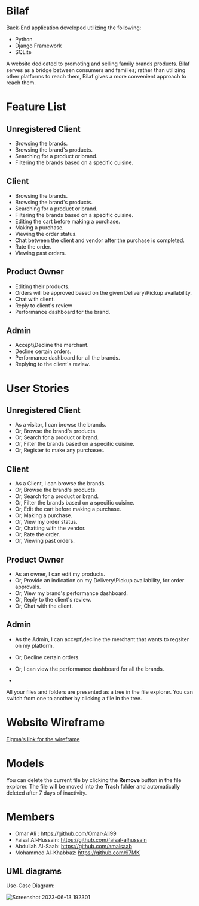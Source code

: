 # Bilaf

Back-End application developed utilizing the following: 
- Python
- Django Framework
- SQLite

A website dedicated to promoting and selling family brands products. Bilaf serves as a bridge between consumers and families; rather than utilizing other platforms to reach them, Bilaf gives a more convenient approach to reach them. 



# Feature List
## Unregistered Client
- Browsing the brands.
- Browsing the brand's products.
- Searching for a product or brand.
- Filtering the brands based on a specific cuisine.
## Client 
- Browsing the brands.
- Browsing the brand's products.
- Searching for a product or brand.
- Filtering the brands based on a specific cuisine.
- Editing the cart before making a purchase.
- Making a purchase.
- Viewing the order status.
- Chat between the client and vendor after the purchase is completed.
- Rate the order.
- Viewing past orders.
## Product Owner
- Editing their products.
- Orders will be approved based on the given Delivery\Pickup availability. 
- Chat with client.
- Reply to client's review
- Performance dashboard for the brand.
## Admin
- Accept\Decline the merchant.
- Decline certain orders.
- Performance dashboard for all the brands.
- Replying to the client's review.

# User Stories
## Unregistered Client
- As a visitor, I can browse the brands.
- Or, Browse the brand's products.
- Or, Search for a product or brand.
- Or, Filter the brands based on a specific cuisine.
- Or, Register to make any purchases.
## Client
- As a Client, I can browse the brands.
- Or, Browse the brand's products.
- Or, Search for a product or brand.
- Or, Filter the brands based on a specific cuisine.
- Or, Edit the cart before making a purchase.
- Or, Making a purchase.
- Or, View my order status.
- Or, Chatting with the vendor.
- Or, Rate the order.
- Or, Viewing past orders.
## Product Owner
- As an owner, I can edit my products.
- Or, Provide an indication on my Delivery\Pickup availability, for order approvals.
- Or, View my brand's performance dashboard.
- Or, Reply to the client's review.
- Or, Chat with the client.
## Admin
- As the Admin, I can accept\decline the merchant that wants to regsiter on my platform.
- Or, Decline certain orders.
- Or, I can view the performance dashboard for all the brands.

 

- 


All your files and folders are presented as a tree in the file explorer. You can switch from one to another by clicking a file in the tree.

# Website Wireframe
[Figma's link for the wireframe](https://www.figma.com/file/Pyn0ZtL60KFQpZrYi6JKpK/Bilaf?type=design&node-id=0-1&t=6D7QYlY7L2egdGfx-0)

# Models 


You can delete the current file by clicking the **Remove** button in the file explorer. The file will be moved into the **Trash** folder and automatically deleted after 7 days of inactivity.

# Members

- Omar Ali : https://github.com/Omar-Ali99
- Faisal Al-Hussain: https://github.com/faisal-alhussain
- Abdullah Al-Saab: https://github.com/amalsaab
- Mohammed Al-Khabbaz: https://github.com/97MK


## UML diagrams

 Use-Case Diagram:
 
 ![Screenshot 2023-06-13 192301](https://github.com/Omar-Ali99/Bilaf/assets/101348008/cce4d69c-a594-457d-9522-440ac65eb55f)


